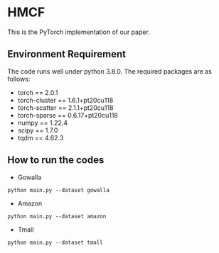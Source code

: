 # HMCF
This is the PyTorch implementation of our paper.

## Environment Requirement

The code runs well under python 3.8.0. The required packages are as follows:
- torch == 2.0.1
- torch-cluster == 1.6.1+pt20cu118
- torch-scatter == 2.1.1+pt20cu118
- torch-sparse == 0.6.17+pt20cu118
- numpy == 1.22.4
- scipy == 1.7.0
- tqdm == 4.62.3

## How to run the codes

* Gowalla
```
python main.py --dataset gowalla 
```

* Amazon
```
python main.py --dataset amazon 
```

* Tmall
```
python main.py --dataset tmall 
```




